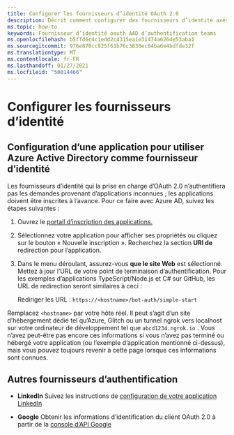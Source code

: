 ```yaml
---
title: Configurer les fournisseurs d’identité OAuth 2.0
description: Décrit comment configurer des fournisseurs d’identité axés sur Azure AD
ms.topic: how-to
keywords: Fournisseur d’identité oauth AAD d’authentification teams
ms.openlocfilehash: b5ffd6c4c1edd2c4315ea1e31474a626de53aba1
ms.sourcegitcommit: 976e870cc925f61b76c3830ec04ba6e4bdfde32f
ms.translationtype: MT
ms.contentlocale: fr-FR
ms.lasthandoff: 01/27/2021
ms.locfileid: "50014466"
---
```

# <a name="configure-identity-providers"></a>Configurer les fournisseurs d’identité

## <a name="configuring-an-application-to-use-azure-active-directory-as-an-identity-provider"></a>Configuration d’une application pour utiliser Azure Active Directory comme fournisseur d’identité

Les fournisseurs d’identité qui la prise en charge d’OAuth 2.0 n’authentifiera pas les demandes provenant d’applications inconnues ; les applications doivent être inscrites à l’avance. Pour ce faire avec Azure AD, suivez les étapes suivantes :

1. Ouvrez le [portail d’inscription des applications.](https://ms.portal.azure.com/#blade/Microsoft_AAD_RegisteredApps/ApplicationsListBlade)

2. Sélectionnez votre application pour afficher ses propriétés ou cliquez sur le bouton « Nouvelle inscription ». Recherchez la section **URI de** redirection pour l’application.

3. Dans le menu déroulant, assurez-vous **que le site Web** est sélectionné. Mettez à jour l’URL de votre point de terminaison d’authentification. Pour les exemples d’applications TypeScript/Node.js et C# sur GitHub, les URL de redirection seront similaires à ceci :

    Rediriger les URL : `https://<hostname>/bot-auth/simple-start`

Remplacez `<hostname>` par votre hôte réel. Il peut s’agit d’un site d’hébergement dédié tel qu’Azure, Glitch ou un tunnel ngrok vers localhost sur votre ordinateur de développement tel que `abcd1234.ngrok.io` . Vous n’avez peut-être pas encore ces informations si vous n’avez pas terminé ou hébergé votre application (ou l’exemple d’application mentionné ci-dessus), mais vous pouvez toujours revenir à cette page lorsque ces informations sont connues.

## <a name="other-authentication-providers"></a>Autres fournisseurs d’authentification

* **LinkedIn** Suivez les instructions de [configuration de votre application LinkedIn](https://developer.linkedin.com/docs/oauth2)

* **Google** Obtenir les informations d’identification du client OAuth 2.0 à partir de la [console d’API Google](https://console.developers.google.com/)
